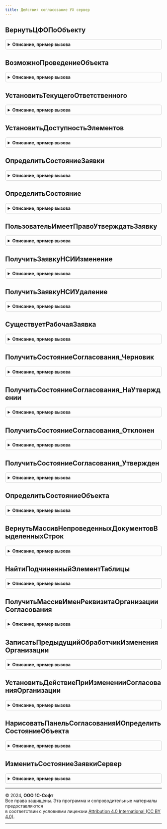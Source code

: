 ```yaml
---
title: Действия согласование УХ сервер
---
```



## ВернутьЦФОПоОбъекту
<details style="margin: 1em 0; padding: 0.5em; border: 1px solid #ccc; border-radius: 6px;">

<summary style="font-weight: bold; cursor: pointer;">Описание, пример вызова</summary>

```bsl
// Модуль хранит универсальные команды работы с согласованием в контексте
// серверного кода.
////////////////////////////////////////////////////////////////////////////////

Функция ВернутьЦФОПоОбъекту(Ссылка) Экспорт
```

Пример вызова
```bsl
Результат = ДействияСогласованиеУХСервер.ВернутьЦФОПоОбъекту(Ссылка) 
```
</details>

## ВозможноПроведениеОбъекта
<details style="margin: 1em 0; padding: 0.5em; border: 1px solid #ccc; border-radius: 6px;">

<summary style="font-weight: bold; cursor: pointer;">Описание, пример вызова</summary>

```bsl

Функция ВозможноПроведениеОбъекта(Ссылка) Экспорт
```

Пример вызова
```bsl
Результат = ДействияСогласованиеУХСервер.ВозможноПроведениеОбъекта(Ссылка) 
```
</details>

## УстановитьТекущегоОтветственного
<details style="margin: 1em 0; padding: 0.5em; border: 1px solid #ccc; border-radius: 6px;">

<summary style="font-weight: bold; cursor: pointer;">Описание, пример вызова</summary>

```bsl

Процедура УстановитьТекущегоОтветственного(Форма) Экспорт
```

Пример вызова
```bsl
ДействияСогласованиеУХСервер.УстановитьТекущегоОтветственного(Форма) 
```
</details>

## УстановитьДоступностьЭлементов
<details style="margin: 1em 0; padding: 0.5em; border: 1px solid #ccc; border-radius: 6px;">

<summary style="font-weight: bold; cursor: pointer;">Описание, пример вызова</summary>

```bsl

Процедура УстановитьДоступностьЭлементов(Форма, Доступность, ТипСсылки = Неопределено) Экспорт
```

Пример вызова
```bsl
ДействияСогласованиеУХСервер.УстановитьДоступностьЭлементов(Форма, Доступность, ТипСсылки);
```
</details>

## ОпределитьСостояниеЗаявки
<details style="margin: 1em 0; padding: 0.5em; border: 1px solid #ccc; border-radius: 6px;">

<summary style="font-weight: bold; cursor: pointer;">Описание, пример вызова</summary>

```bsl

// Определяет доступность элементов согласования формы, в зависимости
// от статуса согласования.
Процедура ОпределитьСостояниеЗаявки(Форма, ОбновитьОтветственныхВход = Ложь) Экспорт
```

Пример вызова
```bsl
ДействияСогласованиеУХСервер.ОпределитьСостояниеЗаявки(Форма, ОбновитьОтветственныхВход);
```
</details>

## ОпределитьСостояние
<details style="margin: 1em 0; padding: 0.5em; border: 1px solid #ccc; border-radius: 6px;">

<summary style="font-weight: bold; cursor: pointer;">Описание, пример вызова</summary>

```bsl

Процедура ОпределитьСостояние(Форма) Экспорт
```

Пример вызова
```bsl
ДействияСогласованиеУХСервер.ОпределитьСостояние(Форма) 
```
</details>

## ПользовательИмеетПравоУтверждатьЗаявку
<details style="margin: 1em 0; padding: 0.5em; border: 1px solid #ccc; border-radius: 6px;">

<summary style="font-weight: bold; cursor: pointer;">Описание, пример вызова</summary>

```bsl

Функция ПользовательИмеетПравоУтверждатьЗаявку(Форма) Экспорт
```

Пример вызова
```bsl
Результат = ДействияСогласованиеУХСервер.ПользовательИмеетПравоУтверждатьЗаявку(Форма) 
```
</details>

## ПолучитьЗаявкуНСИИзменение
<details style="margin: 1em 0; padding: 0.5em; border: 1px solid #ccc; border-radius: 6px;">

<summary style="font-weight: bold; cursor: pointer;">Описание, пример вызова</summary>

```bsl

Функция ПолучитьЗаявкуНСИИзменение(Ссылка) Экспорт
```

Пример вызова
```bsl
Результат = ДействияСогласованиеУХСервер.ПолучитьЗаявкуНСИИзменение(Ссылка) 
```
</details>

## ПолучитьЗаявкуНСИУдаление
<details style="margin: 1em 0; padding: 0.5em; border: 1px solid #ccc; border-radius: 6px;">

<summary style="font-weight: bold; cursor: pointer;">Описание, пример вызова</summary>

```bsl

Функция ПолучитьЗаявкуНСИУдаление(Ссылка) Экспорт
```

Пример вызова
```bsl
Результат = ДействияСогласованиеУХСервер.ПолучитьЗаявкуНСИУдаление(Ссылка) 
```
</details>

## СуществуетРабочаяЗаявка
<details style="margin: 1em 0; padding: 0.5em; border: 1px solid #ccc; border-radius: 6px;">

<summary style="font-weight: bold; cursor: pointer;">Описание, пример вызова</summary>

```bsl

Функция  СуществуетРабочаяЗаявка(ВидЗаявки, Ссылка) Экспорт
```

Пример вызова
```bsl
Результат = ДействияСогласованиеУХСервер.СуществуетРабочаяЗаявка(ВидЗаявки, Ссылка));
```
</details>

## ПолучитьСостояниеСогласования_Черновик
<details style="margin: 1em 0; padding: 0.5em; border: 1px solid #ccc; border-radius: 6px;">

<summary style="font-weight: bold; cursor: pointer;">Описание, пример вызова</summary>

```bsl

Функция ПолучитьСостояниеСогласования_Черновик(ТипОбъектаСогласования) Экспорт
```

Пример вызова
```bsl
Результат = ДействияСогласованиеУХСервер.ПолучитьСостояниеСогласования_Черновик(ТипОбъектаСогласования));
```
</details>

## ПолучитьСостояниеСогласования_НаУтверждении
<details style="margin: 1em 0; padding: 0.5em; border: 1px solid #ccc; border-radius: 6px;">

<summary style="font-weight: bold; cursor: pointer;">Описание, пример вызова</summary>

```bsl

Функция ПолучитьСостояниеСогласования_НаУтверждении(ТипОбъектаСогласования) Экспорт
```

Пример вызова
```bsl
Результат = ДействияСогласованиеУХСервер.ПолучитьСостояниеСогласования_НаУтверждении(ТипОбъектаСогласования));
```
</details>

## ПолучитьСостояниеСогласования_Отклонен
<details style="margin: 1em 0; padding: 0.5em; border: 1px solid #ccc; border-radius: 6px;">

<summary style="font-weight: bold; cursor: pointer;">Описание, пример вызова</summary>

```bsl

Функция ПолучитьСостояниеСогласования_Отклонен(ТипОбъектаСогласования) Экспорт
```

Пример вызова
```bsl
Результат = ДействияСогласованиеУХСервер.ПолучитьСостояниеСогласования_Отклонен(ТипОбъектаСогласования));
```
</details>

## ПолучитьСостояниеСогласования_Утвержден
<details style="margin: 1em 0; padding: 0.5em; border: 1px solid #ccc; border-radius: 6px;">

<summary style="font-weight: bold; cursor: pointer;">Описание, пример вызова</summary>

```bsl

Функция ПолучитьСостояниеСогласования_Утвержден(ТипОбъектаСогласования) Экспорт
```

Пример вызова
```bsl
Результат = ДействияСогласованиеУХСервер.ПолучитьСостояниеСогласования_Утвержден(ТипОбъектаСогласования) 
```
</details>

## ОпределитьСостояниеОбъекта
<details style="margin: 1em 0; padding: 0.5em; border: 1px solid #ccc; border-radius: 6px;">

<summary style="font-weight: bold; cursor: pointer;">Описание, пример вызова</summary>

```bsl

Процедура ОпределитьСостояниеОбъекта(Форма) Экспорт
```

Пример вызова
```bsl
ДействияСогласованиеУХСервер.ОпределитьСостояниеОбъекта(Форма) 
```
</details>

## ВернутьМассивНепроведенныхДокументовВыделенныхСтрок
<details style="margin: 1em 0; padding: 0.5em; border: 1px solid #ccc; border-radius: 6px;">

<summary style="font-weight: bold; cursor: pointer;">Описание, пример вызова</summary>

```bsl

// Возвращает массив ссылок на непроведенных документы из массива выделенных строк СтрокиСогласованияВход.
Функция ВернутьМассивНепроведенныхДокументовВыделенныхСтрок(СтрокиСогласованияВход) Экспорт
```

Пример вызова
```bsl
Результат = ДействияСогласованиеУХСервер.ВернутьМассивНепроведенныхДокументовВыделенныхСтрок(СтрокиСогласованияВход) 
```
</details>

## НайтиПодчиненныйЭлементТаблицы
<details style="margin: 1em 0; padding: 0.5em; border: 1px solid #ccc; border-radius: 6px;">

<summary style="font-weight: bold; cursor: pointer;">Описание, пример вызова</summary>

```bsl

// Добавляет в МассивРезультат имя элемента колонки таблицы, связанного с реквизитом
Процедура НайтиПодчиненныйЭлементТаблицы(КоллекцияЭлементовФормы, МассивРезультат, ИмяТабличнойЧасти, ИмяРеквизита) Экспорт
```

Пример вызова
```bsl
ДействияСогласованиеУХСервер.НайтиПодчиненныйЭлементТаблицы(КоллекцияЭлементовФормы, МассивРезультат, ИмяТабличнойЧасти, ИмяРеквизита));
```
</details>

## ПолучитьМассивИменРеквизитаОрганизацииСогласования
<details style="margin: 1em 0; padding: 0.5em; border: 1px solid #ccc; border-radius: 6px;">

<summary style="font-weight: bold; cursor: pointer;">Описание, пример вызова</summary>

```bsl

// Возвращает массив имен реквизитов организации для формы согласуемого объекта ОбъектВход.
Функция ПолучитьМассивИменРеквизитаОрганизацииСогласования(Форма) Экспорт
```

Пример вызова
```bsl
Результат = ДействияСогласованиеУХСервер.ПолучитьМассивИменРеквизитаОрганизацииСогласования(Форма) 
```
</details>

## ЗаписатьПредыдущийОбработчикИзмененияОрганизации
<details style="margin: 1em 0; padding: 0.5em; border: 1px solid #ccc; border-radius: 6px;">

<summary style="font-weight: bold; cursor: pointer;">Описание, пример вызова</summary>

```bsl

// Устанавливает в таблицу обработчиков события организации при изменении на форме Форма
// текущий обработчик элемента ЭлементОрганизацияВход.
Процедура ЗаписатьПредыдущийОбработчикИзмененияОрганизации(Форма, ЭлементОрганизацияВход) Экспорт
```

Пример вызова
```bsl
ДействияСогласованиеУХСервер.ЗаписатьПредыдущийОбработчикИзмененияОрганизации(Форма, ЭлементОрганизацияВход) 
```
</details>

## УстановитьДействиеПриИзмененииСогласованияОрганизации
<details style="margin: 1em 0; padding: 0.5em; border: 1px solid #ccc; border-radius: 6px;">

<summary style="font-weight: bold; cursor: pointer;">Описание, пример вызова</summary>

```bsl

// Устанавливает новое действие ПриИзменении для реквизитов организации на этой форме.
Функция УстановитьДействиеПриИзмененииСогласованияОрганизации(Форма) Экспорт
```

Пример вызова
```bsl
Результат = ДействияСогласованиеУХСервер.УстановитьДействиеПриИзмененииСогласованияОрганизации(Форма) 
```
</details>

## НарисоватьПанельСогласованияИОпределитьСостояниеОбъекта
<details style="margin: 1em 0; padding: 0.5em; border: 1px solid #ccc; border-radius: 6px;">

<summary style="font-weight: bold; cursor: pointer;">Описание, пример вызова</summary>

```bsl

// Выводит на форму Форма панель согласования и устанавливает обработчики событий
// для элементов панели.
Процедура НарисоватьПанельСогласованияИОпределитьСостояниеОбъекта(Форма, РодительскаяГруппаВход = неопределено) Экспорт
```

Пример вызова
```bsl
ДействияСогласованиеУХСервер.НарисоватьПанельСогласованияИОпределитьСостояниеОбъекта(Форма, РодительскаяГруппаВход);
```
</details>

## ИзменитьСостояниеЗаявкиСервер
<details style="margin: 1em 0; padding: 0.5em; border: 1px solid #ccc; border-radius: 6px;">

<summary style="font-weight: bold; cursor: pointer;">Описание, пример вызова</summary>

```bsl

// Выставляет объекту формы и его подчиненным объектам Форма новый статус СтатусВход.
Функция ИзменитьСостояниеЗаявкиСервер(ОбъектСогласования, СтатусВход) Экспорт
```

Пример вызова
```bsl
Результат = ДействияСогласованиеУХСервер.ИзменитьСостояниеЗаявкиСервер(ОбъектСогласования, СтатусВход) 
```
</details>

---

© 2024, **ООО 1С-Софт**  
Все права защищены. Эта программа и сопроводительные материалы предоставляются  
в соответствии с условиями лицензии [Attribution 4.0 International (CC BY 4.0)](https://creativecommons.org/licenses/by/4.0/legalcode).

---
